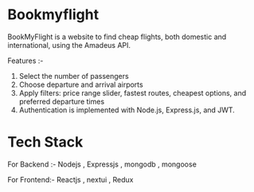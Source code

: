 # Bookmyflight

BookMyFlight is a website to find cheap flights, both domestic and international, using the Amadeus API.

Features :-
 1. Select the number of passengers
 2. Choose departure and arrival airports
 3. Apply filters: price range slider, fastest routes, cheapest options, and preferred departure times
 4. Authentication is implemented with Node.js, Express.js, and JWT.

# Tech Stack 
For Backend :-
Nodejs , Expressjs , mongodb , mongoose 

For Frontend:-
Reactjs , nextui  , Redux
